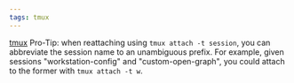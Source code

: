```yaml
---
tags: tmux
---
```


[tmux](/wiki/tmux) Pro-Tip: when reattaching using `tmux attach -t session`, you can abbreviate the session name to an unambiguous prefix. For example, given sessions "workstation-config" and "custom-open-graph", you could attach to the former with `tmux attach -t w`.

